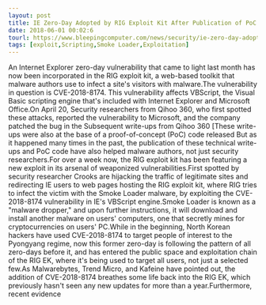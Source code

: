 ```yaml
---
layout: post
title: IE Zero-Day Adopted by RIG Exploit Kit After Publication of PoC Code
date: 2018-06-01 00:02:6
tourl: https://www.bleepingcomputer.com/news/security/ie-zero-day-adopted-by-rig-exploit-kit-after-publication-of-poc-code/
tags: [exploit,Scripting,Smoke Loader,Exploitation]
---
```

An Internet Explorer zero-day vulnerability that came to light last month has now been incorporated in the RIG exploit kit, a web-based toolkit that malware authors use to infect a site's visitors with malware.The vulnerability in question is CVE-2018-8174. This vulnerability affects VBScript, the Visual Basic scripting engine that's included with Internet Explorer and Microsoft Office.On April 20, Security researchers from Qihoo 360, who first spotted these attacks, reported the vulnerability to Microsoft, and the company patched the bug in the Subsequent write-ups from Qihoo 360 [These write-ups were also at the base of a proof-of-concept (PoC) code released But as it happened many times in the past, the publication of these technical write-ups and PoC code have also helped malware authors, not just security researchers.For over a week now, the RIG exploit kit has been featuring a new exploit in its arsenal of weaponized vulnerabilities.First spotted by security researcher Crooks are hijacking the traffic of legitimate sites and redirecting IE users to web pages hosting the RIG exploit kit, where RIG tries to infect the victim with the Smoke Loader malware, by exploiting the CVE-2018-8174 vulnerability in IE's VBScript engine.Smoke Loader is known as a "malware dropper," and upon further instructions, it will download and install another malware on users' computers, one that secretly mines for cryptocurrencies on users' PC.While in the beginning, North Korean hackers have used CVE-2018-8174 to target people of interest to the Pyongyang regime, now this former zero-day is following the pattern of all zero-days before it, and has entered the public space and exploitation chain of the RIG EK, where it's being used to target all users, not just a selected few.As Malwarebytes, Trend Micro, and Kafeine have pointed out, the addition of CVE-2018-8174 breathes some life back into the RIG EK, which previously hasn't seen any new updates for more than a year.Furthermore, recent evidence 